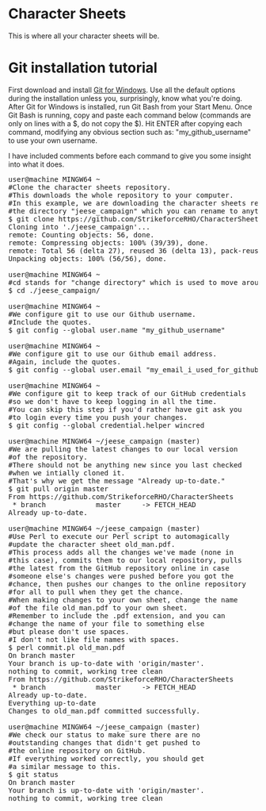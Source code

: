 # Character Sheets
This is where all your character sheets will be.


# Git installation tutorial

First download and install <a href=https://git-for-windows.github.io/>Git for Windows</a>.
Use all the default options during the installation unless you, surprisingly, know what you're doing.
After Git for Windows is installed, run Git Bash from your Start Menu.
Once Git Bash is running, copy and paste each command below (commands are only on lines with a $, do not copy the $).
Hit ENTER after copying each command, modifying any obvious section such as: "my_github_username" to use your own username.

I have included comments before each command to give you some insight into what it does.

<pre>
user@machine MINGW64 ~
#Clone the character sheets repository.
#This downloads the whole repository to your computer.
#In this example, we are downloading the character sheets repository into
#the directory "jeese_campaign" which you can rename to anything you like.
$ git clone https://github.com/StrikeforceRHO/CharacterSheets.git ./jeese_campaign                                                                                                                                                                                           gn
Cloning into './jeese_campaign'...
remote: Counting objects: 56, done.
remote: Compressing objects: 100% (39/39), done.
remote: Total 56 (delta 27), reused 36 (delta 13), pack-reused 0
Unpacking objects: 100% (56/56), done.

user@machine MINGW64 ~
#cd stands for "change directory" which is used to move around the filesystem.
$ cd ./jeese_campaign/

user@machine MINGW64 ~
#We configure git to use our Github username.
#Include the quotes.
$ git config --global user.name "my_github_username"

user@machine MINGW64 ~
#We configure git to use our Github email address.
#Again, include the quotes.
$ git config --global user.email "my_email_i_used_for_github@site.com"

user@machine MINGW64 ~
#We configure git to keep track of our GitHub credentials
#so we don't have to keep logging in all the time.
#You can skip this step if you'd rather have git ask you
#to login every time you push your changes.
$ git config --global credential.helper wincred

user@machine MINGW64 ~/jeese_campaign (master)
#We are pulling the latest changes to our local version
#of the repository.
#There should not be anything new since you last checked
#when we intially cloned it.
#That's why we get the message "Already up-to-date."
$ git pull origin master
From https://github.com/StrikeforceRHO/CharacterSheets
 * branch            master     -> FETCH_HEAD
Already up-to-date.

user@machine MINGW64 ~/jeese_campaign (master)
#Use Perl to execute our Perl script to automagically
#update the character sheet old_man.pdf.
#This process adds all the changes we've made (none in
#this case), commits them to our local repository, pulls
#the latest from the GitHub repository online in case
#someone else's changes were pushed before you got the
#chance, then pushes our changes to the online repository
#for all to pull when they get the chance.
#When making changes to your own sheet, change the name
#of the file old_man.pdf to your own sheet.
#Remember to include the .pdf extension, and you can
#change the name of your file to something else
#but please don't use spaces.
#I don't not like file names with spaces.
$ perl commit.pl old_man.pdf
On branch master
Your branch is up-to-date with 'origin/master'.
nothing to commit, working tree clean
From https://github.com/StrikeforceRHO/CharacterSheets
 * branch            master     -> FETCH_HEAD
Already up-to-date.
Everything up-to-date
Changes to old_man.pdf committed successfully.

user@machine MINGW64 ~/jeese_campaign (master)
#We check our status to make sure there are no
#outstanding changes that didn't get pushed to
#the online repository on GitHub.
#If everything worked correctly, you should get
#a similar message to this.
$ git status
On branch master
Your branch is up-to-date with 'origin/master'.
nothing to commit, working tree clean
</pre>
